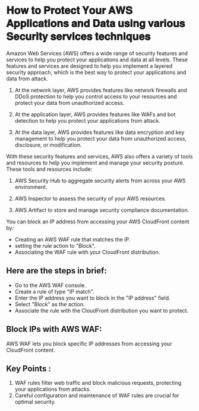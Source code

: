 # 𝐇𝐨𝐰 𝐭𝐨 𝐏𝐫𝐨𝐭𝐞𝐜𝐭 𝐘𝐨𝐮𝐫 𝐀𝐖𝐒 𝐀𝐩𝐩𝐥𝐢𝐜𝐚𝐭𝐢𝐨𝐧𝐬 𝐚𝐧𝐝 𝐃𝐚𝐭𝐚 𝐮𝐬𝐢𝐧𝐠 𝐯𝐚𝐫𝐢𝐨𝐮𝐬 𝐒𝐞𝐜𝐮𝐫𝐢𝐭𝐲 𝐬𝐞𝐫𝐯𝐢𝐜𝐞𝐬 𝐭𝐞𝐜𝐡𝐧𝐢𝐪𝐮𝐞𝐬

Amazon Web Services (AWS) offers a wide range of security features and services to help you protect your applications and data at all levels. These features and services are designed to help you implement a layered security approach, which is the best way to protect your applications and data from attack.

1. At the network layer, AWS provides features like network firewalls and DDoS protection to help you control access to your resources and protect your data from unauthorized access.

2. At the application layer, AWS provides features like WAFs and bot detection to help you protect your applications from attack.

3. At the data layer, AWS provides features like data encryption and key management to help you protect your data from unauthorized access, disclosure, or modification.

With these security features and services, AWS also offers a variety of tools and resources to help you implement and manage your security posture. These tools and resources include:

1. AWS Security Hub to aggregate security alerts from across your AWS environment.

2. AWS Inspector to assess the security of your AWS resources.

3. AWS Artifact to store and manage security compliance documentation.

You can block an IP address from accessing your AWS CloudFront content by:
- Creating an AWS WAF rule that matches the IP.
- setting the rule action to "Block".
- Associating the WAF rule with your CloudFront distribution.

## Here are the steps in brief:

- Go to the AWS WAF console.
- Create a rule of type "IP match".
- Enter the IP address you want to block in the "IP address" field.
- Select "Block" as the action.
- Associate the rule with the CloudFront distribution you want to protect.

## Block IPs with AWS WAF:
AWS WAF lets you block specific IP addresses from accessing your CloudFront content.

## Key Points :
1. WAF rules filter web traffic and block malicious requests, protecting your applications from attacks.
2. Careful configuration and maintenance of WAF rules are crucial for optimal security.
